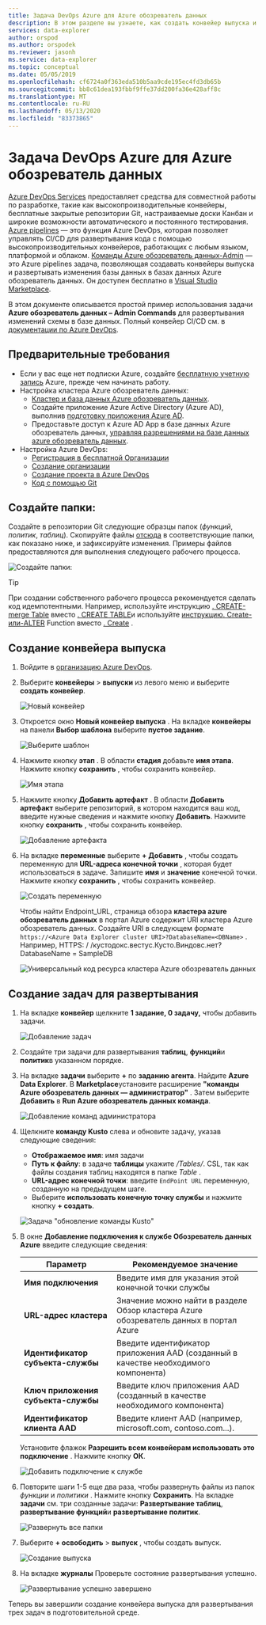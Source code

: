```yaml
---
title: Задача DevOps Azure для Azure обозреватель данных
description: В этом разделе вы узнаете, как создать конвейер выпуска и развернуть его.
services: data-explorer
author: orspod
ms.author: orspodek
ms.reviewer: jasonh
ms.service: data-explorer
ms.topic: conceptual
ms.date: 05/05/2019
ms.openlocfilehash: cf6724a0f363eda510b5aa9cde195ec4fd3db65b
ms.sourcegitcommit: bb8c61dea193fbbf9ffe37dd200fa36e428aff8c
ms.translationtype: MT
ms.contentlocale: ru-RU
ms.lasthandoff: 05/13/2020
ms.locfileid: "83373865"
---
```

# <a name="azure-devops-task-for-azure-data-explorer"></a>Задача DevOps Azure для Azure обозреватель данных

[Azure DevOps Services](https://azure.microsoft.com/services/devops/) предоставляет средства для совместной работы по разработке, такие как высокопроизводительные конвейеры, бесплатные закрытые репозитории Git, настраиваемые доски Канбан и широкие возможности автоматического и постоянного тестирования. [Azure pipelines](https://azure.microsoft.com/services/devops/pipelines/) — это функция Azure DevOps, которая позволяет управлять CI/CD для развертывания кода с помощью высокопроизводительных конвейеров, работающих с любым языком, платформой и облаком.
[Команды Azure обозреватель данных-Admin](https://marketplace.visualstudio.com/items?itemName=Azure-Kusto.PublishToADX) — это Azure pipelines задача, позволяющая создавать конвейеры выпуска и развертывать изменения базы данных в базах данных Azure обозреватель данных. Он доступен бесплатно в [Visual Studio Marketplace](https://marketplace.visualstudio.com/).

В этом документе описывается простой пример использования задачи **Azure обозреватель данных – Admin Commands** для развертывания изменений схемы в базе данных. Полный конвейер CI/CD см. в [документации по Azure DevOps](/azure/devops/user-guide/what-is-azure-devops?view=azure-devops#vsts).

## <a name="prerequisites"></a>Предварительные требования

* Если у вас еще нет подписки Azure, создайте [бесплатную учетную запись](https://azure.microsoft.com/free/) Azure, прежде чем начинать работу.
* Настройка кластера Azure обозреватель данных:
    * [Кластер и база данных Azure обозреватель данных](create-cluster-database-portal.md).
    * Создайте приложение Azure Active Directory (Azure AD), выполнив [подготовку приложения Azure AD](kusto/management/access-control/how-to-provision-aad-app.md).
    * Предоставьте доступ к Azure AD App в базе данных Azure обозреватель данных, [управляя разрешениями на базе данных azure обозреватель данных](manage-database-permissions.md).
* Настройка Azure DevOps:
    * [Регистрация в бесплатной Организации](/azure/devops/user-guide/sign-up-invite-teammates?view=azure-devops)
    * [Создание организации](/azure/devops/organizations/accounts/create-organization?view=azure-devops)
    * [Создание проекта в Azure DevOps](/azure/devops/organizations/projects/create-project?view=azure-devops)
    * [Код с помощью Git](/azure/devops/user-guide/code-with-git?view=azure-devops)

## <a name="create-folders"></a>Создайте папки:

Создайте в репозитории Git следующие образцы папок (*функций*, *политик*, *таблиц*). Скопируйте файлы [отсюда](https://github.com/Azure/azure-kusto-docs-samples/tree/master/DevOps_release_pipeline) в соответствующие папки, как показано ниже, и зафиксируйте изменения. Примеры файлов предоставляются для выполнения следующего рабочего процесса.

![Создайте папки:](media/devops/create-folders.png)

> [!TIP]
> При создании собственного рабочего процесса рекомендуется сделать код идемпотентными. Например, используйте инструкцию [. CREATE-merge Table](kusto/management/create-table-command.md#create-merge-table) вместо [. CREATE TABLE](kusto/management/create-table-command.md)и используйте [инструкцию. Create-или-ALTER](kusto/management/create-alter-function.md) Function вместо [. Create](kusto/management/create-function.md) .

## <a name="create-a-release-pipeline"></a>Создание конвейера выпуска

1. Войдите в [организацию Azure DevOps](https://dev.azure.com/).
1. Выберите **конвейеры**  >  **выпуски** из левого меню и выберите **создать конвейер**.

    ![Новый конвейер](media/devops/new-pipeline.png)

1. Откроется окно **Новый конвейер выпуска** . На вкладке **конвейеры** на панели **Выбор шаблона** выберите **пустое задание**.

     ![Выберите шаблон](media/devops/select-template.png)

1. Нажмите кнопку **этап** . В области **стадия** добавьте **имя этапа**. Нажмите кнопку **сохранить** , чтобы сохранить конвейер.

    ![Имя этапа](media/devops/stage-name.png)

1. Нажмите кнопку **Добавить артефакт** . В области **Добавить артефакт** выберите репозиторий, в котором находится ваш код, введите нужные сведения и нажмите кнопку **Добавить**. Нажмите кнопку **сохранить** , чтобы сохранить конвейер.

    ![Добавление артефакта](media/devops/add-artifact.png)

1. На вкладке **переменные** выберите **+ Добавить** , чтобы создать переменную для **URL-адреса конечной точки** , которая будет использоваться в задаче. Запишите **имя** и **значение** конечной точки. Нажмите кнопку **сохранить** , чтобы сохранить конвейер. 

    ![Создать переменную](media/devops/create-variable.png)

    Чтобы найти Endpoint_URL, страница обзора **кластера azure обозреватель данных** в портал Azure содержит URI кластера Azure обозреватель данных. Создайте URI в следующем формате `https://<Azure Data Explorer cluster URI>?DatabaseName=<DBName>` .  Например, HTTPS: \/ /кустодокс.вестус.Кусто.Виндовс.нет? DatabaseName = SampleDB

    ![Универсальный код ресурса кластера Azure обозреватель данных](media/devops/adx-cluster-uri.png)

## <a name="create-tasks-to-deploy"></a>Создание задач для развертывания

1. На вкладке **конвейер** щелкните **1 задание, 0 задачу,** чтобы добавить задачи. 

    ![Добавление задач](media/devops/add-task.png)

1. Создайте три задачи для развертывания **таблиц**, **функций**и **политик**в указанном порядке. 

1. На вкладке **задачи** выберите **+** по **заданию агента**. Найдите **Azure Data Explorer**. В **Marketplace**установите расширение **"команды Azure обозреватель данных — администратор"** . Затем выберите **Добавить** в **Run Azure обозреватель данных команда**.

     ![Добавление команд администратора](media/devops/add-admin-commands.png)

1. Щелкните **команду Kusto** слева и обновите задачу, указав следующие сведения:
    * **Отображаемое имя**: имя задачи
    * **Путь к файлу**: в задаче **таблицы** укажите */Tables/*. CSL, так как файлы создания таблиц находятся в папке *Table* .
    * **URL-адрес конечной точки**: введите `EndPoint URL` переменную, созданную на предыдущем шаге.
    * Выберите **использовать конечную точку службы** и нажмите кнопку **+ создать**.

    ![Задача "обновление команды Kusto"](media/devops/kusto-command-task.png)

1. В окне **Добавление подключения к службе Обозреватель данных Azure** введите следующие сведения:

    |Параметр  |Рекомендуемое значение  |
    |---------|---------|
    |**Имя подключения**     |    Введите имя для указания этой конечной точки службы     |
    |**URL-адрес кластера**    |    Значение можно найти в разделе Обзор кластера Azure обозреватель данных в портал Azure | 
    |**Идентификатор субъекта-службы**    |    Введите идентификатор приложения AAD (созданный в качестве необходимого компонента)     |
    |**Ключ приложения субъекта-службы**     |    Введите ключ приложения AAD (созданный в качестве необходимого компонента)    |
    |**Идентификатор клиента AAD**    |      Введите клиент AAD (например, microsoft.com, contoso.com...).    |

    Установите флажок **Разрешить всем конвейерам использовать это подключение** . Нажмите кнопку **ОК**.

    ![Добавить подключение к службе](media/devops/add-service-connection.png)

1. Повторите шаги 1-5 еще два раза, чтобы развернуть файлы из папок *функции* и *политики* . Нажмите кнопку **Сохранить**. На вкладке **задачи** см. три созданные задачи: **Развертывание таблиц**, **развертывание функций**и **развертывание политик**.

    ![Развернуть все папки](media/devops/deploy-all-folders.png)

1. Выберите **+ освободить**  >  **выпуск** , чтобы создать выпуск.

    ![Создание выпуска](media/devops/create-release.png)

1. На вкладке **журналы** Проверьте состояние развертывания успешно.

    ![Развертывание успешно завершено](media/devops/deployment-successful.png)

Теперь вы завершили создание конвейера выпуска для развертывания трех задач в подготовительной среде.